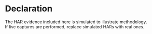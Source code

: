 # Declaration
The HAR evidence included here is simulated to illustrate methodology.  
If live captures are performed, replace simulated HARs with real ones.
